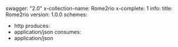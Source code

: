 swagger: "2.0"
x-collection-name: Rome2rio
x-complete: 1
info:
  title: Rome2rio
  version: 1.0.0
schemes:
- http
produces:
- application/json
consumes:
- application/json